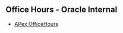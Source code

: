 
## Office Hours - Oracle Internal

* [APex OfficeHours](https://asktom.oracle.com/pls/apex/f?p=100:551:6799778567820::::P551_INVITED,P551_CLASS_ID:N,12685&cs=1FE347D62E4A53059D48587963583A783)

